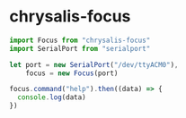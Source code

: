 chrysalis-focus
===============

```js
import Focus from "chrysalis-focus"
import SerialPort from "serialport"

let port = new SerialPort("/dev/ttyACM0"),
    focus = new Focus(port)

focus.command("help").then((data) => {
  console.log(data)
})
```
